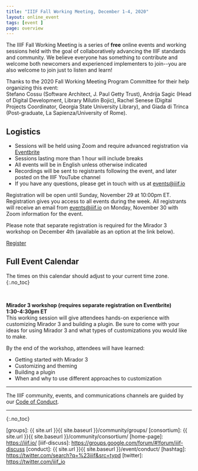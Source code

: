 ```yaml
---
title: "IIIF Fall Working Meeting, December 1-4, 2020"
layout: online_event
tags: [event ]
page: overview
---
```


<script type="text/javascript" src="//cdnjs.cloudflare.com/ajax/libs/jstimezonedetect/1.0.4/jstz.min.js"></script>
<!-- <script src="{{ site.url }}{{ site.baseurl }}/js/vendor/add-to-calendar.min.js"></script> -->
<script src="{{ site.url }}{{ site.baseurl }}/js/vendor/moment-with-locales.min.js"></script>
<script src="{{ site.url }}{{ site.baseurl }}/js/vendor/moment-timezone-with-data.js"></script>

The IIIF Fall Working Meeting is a series of **free** online events and working sessions held with the goal of collaboratively advancing the IIIF standards and community. We believe everyone has something to contribute and welcome both newcomers and experienced implementers to join--you are also welcome to join just to listen and learn!

Thanks to the 2020 Fall Working Meeting Program Committee for their help organizing this event:  
Stefano Cossu (Software Architect, J. Paul Getty Trust), Andrija Sagic (Head of Digital Development, Library Milutin Bojic), ​Rachel Senese (Digital Projects Coordinator, Georgia State University Library), and Giada di Trinca (Post-graduate, La Sapienza/University of Rome).

## Logistics
* Sessions will be held using Zoom and require advanced registration via [Eventbrite](https://www.eventbrite.com/e/iiif-fall-working-meeting-tickets-127044945853)
* Sessions lasting more than 1 hour will include breaks
* All events will be in English unless otherwise indicated
* Recordings will be sent to registrants following the event, and later posted on the IIIF YouTube channel
* If you have any questions, please get in touch with us at [events@iiif.io](mailto:events@iiif.io)

Registration will be open until Sunday, November 29 at 10:00pm ET. Registration gives you access to all events during the week. All registrants will receive an email from events@iiif.io on Monday, November 30 with Zoom information for the event.  

Please note that separate registration is required for the Mirador 3 workshop on December 4th (available as an option at the link below).

<p class="register"><a href="https://www.eventbrite.com/e/iiif-2020-fall-working-meeting-tickets-127044945853">Register</a></p>

## Full Event Calendar
The times on this calendar should adjust to your current time zone.
{:.no_toc}

<div id="calendar-container"></div>

<script type="text/javascript">
  var timezone = jstz.determine();
  console.log('Name is ' + timezone.name());
  var pref = '<iframe src="https://calendar.google.com/calendar/b/1/embed?height=600&amp;wkst=2&amp;bgcolor=%23ffffff&amp;src=MWhubTVoODZuOTRvcmUwdm5vbzE4OHRlcjhAZ3JvdXAuY2FsZW5kYXIuZ29vZ2xlLmNvbQ&amp;color=%23E67C73&amp;mode=WEEK&amp;tab=mc&amp;mode=week&dates=20201201/20201204&amp;title=Fall%20Working%20&amp;ctz=';
  var suff = '" style="border:solid 1px #777; width: 100%; height: 600px;"></iframe>';
  //var pref = '<iframe src="https://www.google.com/calendar/embed?showPrint=0&amp;showCalendars=0&amp;mode=WEEK&amp;height=600&amp;wkst=1&amp;bgcolor=%23FFFFFF&amp;src=somecalendaridentifier%40group.calendar.google.com&amp;color=%23AB8B00&amp;ctz=';
  //var suff = '" style=" border-width:0 " width="800" height="600" frameborder="0" scrolling="no"></iframe>';
  var iframe_html = pref + timezone.name() + suff;
  document.getElementById('calendar-container').innerHTML = iframe_html;
</script>
<br>

<div id="schedule"></div>

<p><strong>Mirador 3 workshop (requires separate registration on Eventbrite)</strong><br />
<strong>1:30-4:30pm ET</strong><br />
This working session will give attendees hands-on experience with customizing Mirador 3 and building a plugin. Be sure to come with your ideas for using Mirador 3 and what types of customizations you would like to make.</p>

<p>By the end of the workshop, attendees will have learned:</p>
<ul>
  <li>Getting started with Mirador 3</li>
  <li>Customizing and theming</li>
  <li>Building a plugin</li>
  <li>When and why to use different approaches to customization</li>
</ul>


---

<p>The IIIF community, events, and communications channels are guided by our <a href="https://iiif.io/event/conduct/#iiif-code-of-conduct">Code of Conduct</a>.</p>

---

<!-- Full Event Calendar -->
{:.no_toc}


<div id="calendar-container"></div>

<script type="text/javascript">
var timezone = jstz.determine();
var apiKey = 'AIzaSyBIB97V49ihYsXedQ0Ziw6s3SzcGf5G8z0';

function text2id(text) {
    return text.trim().toLowerCase().replace(/[:;,()]/g,'').replace(/[ ]/g,'-');
}

function loadEvents() {
    // Initializes the client with the API key and the Translate API.
    gapi.client.init({
        'apiKey': apiKey,
        // Discovery docs docs: https://developers.google.com/api-client-library/javascript/features/discovery
        'discoveryDocs': ['https://www.googleapis.com/discovery/v1/apis/calendar/v3/rest'],
    }).then(function () {
        // Use Google's "apis-explorer" for research: https://developers.google.com/apis-explorer/#s/calendar/v3/
        // Events: list API docs: https://developers.google.com/calendar/v3/reference/events/list
        return gapi.client.calendar.events.list({
            'calendarId': '1hnm5h86n94ore0vnoo188ter8@group.calendar.google.com',
            'timeMin': '2020-11-30T10:00:00-00:00',
            'timeMax': '2020-12-07T10:00:00-00:00',
            'showDeleted': false,
            'singleEvents': true,
            'timeZone': timezone.name(), // This doesn't convert the timezone
            'orderBy': 'startTime'
        });
    }).then(function (response) {
        if (response.result.items) {
            var days = {
                1: [],
                2: [],
                3: [],
                4: [],
                5: [],
                6: []
            };
            for (var i = 0; i < response.result.items.length; i++) {
                var day = moment(response.result.items[i].start.dateTime).day();
                if (response.result.items[i].summary.indexOf('- Fall Working Meeting') != -1) {
                    days[day].push(response.result.items[i]);
                }    
            }   
            var dayString = ['Monday, November 30', 'Tuesday, December 1st', 'Wednesday, December 2nd', 'Thursday, December 3rd', 'Friday, December 4th', 'Saturday, December 5th'];
            var content = '';
            for (var i = 1; i < (dayString.length + 1); i++) {
                if (days[i].length > 0) {
                    content += '<h2 id="' + text2id(dayString[i - 1].substring(0, dayString[i - 1].indexOf(','))) + '">' + dayString[i - 1] + '</h2><hr />';
                    for (var j = 0; j < days[i].length; j++) {
                        var event = days[i][j];
                        content += '<h3 id="' + text2id(event.summary) + '">' + event.summary + '</h3>';
                        content += '<b>' + moment(event.start.dateTime).format("LT") + ' - ' + moment(event.end.dateTime).format("LT") + ' ' + moment.tz.zone(moment.tz.guess()).abbr(new Date().getTime()) + '</b>';

                        if (event.hasOwnProperty('location') && event.location.length > 0 && event.location.indexOf('register') != -1) {
                            content += '<p class="register"><a href="' + event.location.trim() + '">Register</a></p>';
                        }    

                        if (event.hasOwnProperty('description') && event.description.length > 0) {
                            content += '<p>' + event.description + '</p>';
                        } else {
                            content += '<p>Description to be added...</p>';
                        }
                    }
                    content += '<br />';
                    content += '<br />';
                }
            }

            var div = document.getElementById('schedule');
            div.innerHTML = content;
            anchors.add("#schedule h2, #schedule h3");
        }
    }, function (reason) {
        console.log('Error: ' + reason.result.error.message);
    });
}
function loadClient() {
    gapi.load('client', loadEvents);
}

</script>

<script async defer src="https://apis.google.com/js/api.js" onload="this.onload=function(){};loadClient()" onreadystatechange="if (this.readyState === 'complete') this.onload()"></script>




[iiif]: https://iiif.io/
[groups]: {{ site.url }}{{ site.baseurl }}/community/groups/
[consortium]: {{ site.url }}{{ site.baseurl }}/community/consortium/
[home-page]: https://iiif.io/
[iiif-discuss]: https://groups.google.com/forum/#!forum/iiif-discuss
[conduct]: {{ site.url }}{{ site.baseurl }}/event/conduct/
[hashtag]: https://twitter.com/search?q=%23iiif&src=typd
[twitter]: https://twitter.com/iiif_io
